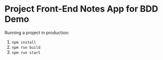 # Project Front-End Notes App for BDD Demo
Running a project in production:

1. ``npm install``
2. ``npm run build``
3. ``npm run start``

